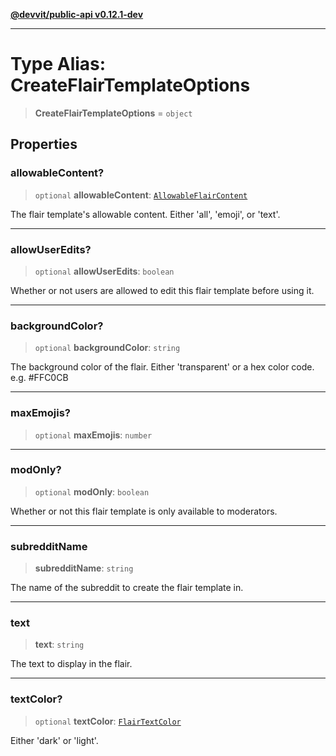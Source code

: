[**@devvit/public-api v0.12.1-dev**](../../README.md)

---

# Type Alias: CreateFlairTemplateOptions

> **CreateFlairTemplateOptions** = `object`

## Properties

<a id="allowablecontent"></a>

### allowableContent?

> `optional` **allowableContent**: [`AllowableFlairContent`](AllowableFlairContent.md)

The flair template's allowable content. Either 'all', 'emoji', or 'text'.

---

<a id="allowuseredits"></a>

### allowUserEdits?

> `optional` **allowUserEdits**: `boolean`

Whether or not users are allowed to edit this flair template before using it.

---

<a id="backgroundcolor"></a>

### backgroundColor?

> `optional` **backgroundColor**: `string`

The background color of the flair. Either 'transparent' or a hex color code. e.g. #FFC0CB

---

<a id="maxemojis"></a>

### maxEmojis?

> `optional` **maxEmojis**: `number`

---

<a id="modonly"></a>

### modOnly?

> `optional` **modOnly**: `boolean`

Whether or not this flair template is only available to moderators.

---

<a id="subredditname"></a>

### subredditName

> **subredditName**: `string`

The name of the subreddit to create the flair template in.

---

<a id="text"></a>

### text

> **text**: `string`

The text to display in the flair.

---

<a id="textcolor"></a>

### textColor?

> `optional` **textColor**: [`FlairTextColor`](FlairTextColor.md)

Either 'dark' or 'light'.

